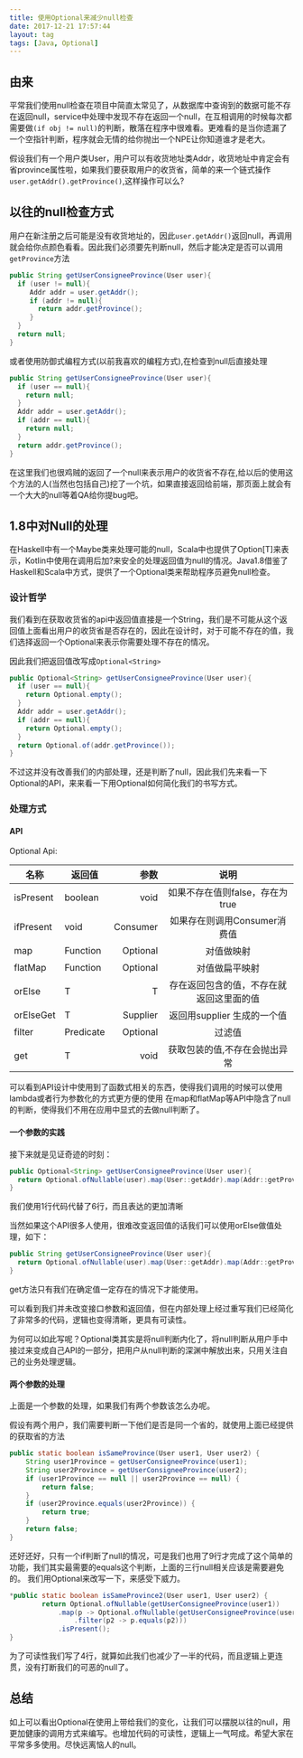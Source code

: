```yaml
---
title: 使用Optional来减少null检查
date: 2017-12-21 17:57:44
layout: tag
tags: [Java, Optional]
---
```



## 由来

平常我们使用null检查在项目中简直太常见了，从数据库中查询到的数据可能不存在返回null，service中处理中发现不存在返回一个null，在互相调用的时候每次都需要做`(if obj != null)`的判断，散落在程序中很难看。更难看的是当你遗漏了一个空指针判断，程序就会无情的给你抛出一个NPE让你知道谁才是老大。

假设我们有一个用户类User，用户可以有收货地址类Addr，收货地址中肯定会有省province属性啦，如果我们要获取用户的收货省，简单的来一个链式操作`user.getAddr().getProvince()`,这样操作可以么?

<!--more-->

## 以往的null检查方式

用户在新注册之后可能是没有收货地址的，因此`user.getAddr()`返回null，再调用就会给你点颜色看看。因此我们必须要先判断null，然后才能决定是否可以调用`getProvince`方法
```java
public String getUserConsigneeProvince(User user){
  if (user != null){
     Addr addr = user.getAddr();
     if (addr != null){
       return addr.getProvince();
     }
  }
  return null;  
}
```

或者使用防御式编程方式(以前我喜欢的编程方式),在检查到null后直接处理

```java
public String getUserConsigneeProvince(User user){
  if (user == null){
    return null;
  }
  Addr addr = user.getAddr();
  if (addr == null){
    return null;
  }
  return addr.getProvince();
}
```


在这里我们也很鸡贼的返回了一个null来表示用户的收货省不存在,给以后的使用这个方法的人(当然也包括自己)挖了一个坑，如果直接返回给前端，那页面上就会有一个大大的null等着QA给你提bug吧。


## 1.8中对Null的处理

在Haskell中有一个Maybe类来处理可能的null，Scala中也提供了Option[T]来表示，Kotlin中使用在调用后加?来安全的处理返回值为null的情况。Java1.8借鉴了Haskell和Scala中方式，提供了一个Optional类来帮助程序员避免null检查。


### 设计哲学

我们看到在获取收货省的api中返回值直接是一个String，我们是不可能从这个返回值上面看出用户的收货省是否存在的，因此在设计时，对于可能不存在的值，我们选择返回一个Optional来表示你需要处理不存在的情况。

因此我们把返回值改写成`Optional<String>`
```java
public Optional<String> getUserConsigneeProvince(User user){
  if (user == null){
    return Optional.empty();
  }
  Addr addr = user.getAddr();
  if (addr == null){
    return Optional.empty();
  }
  return Optional.of(addr.getProvince());
}
```

不过这并没有改善我们的内部处理，还是判断了null，因此我们先来看一下Optional的API，来来看一下用Optional如何简化我们的书写方式。

### 处理方式

#### API

Optional<T> Api:

| 名称 | 返回值 | 参数 | 说明|
| ------- | ------- | ------: | :------: |
|isPresent | boolean | void | 如果不存在值则false，存在为true|
|ifPresent | void | Consumer| 如果存在则调用Consumer消费值 |
|map | Function | Optional<U> | 对值做映射 |
|flatMap | Function | Optional<U> | 对值做扁平映射 | 
|orElse | T | T | 存在返回包含的值，不存在就返回这里面的值 |
|orElseGet | T | Supplier<T> | 返回用supplier 生成的一个值 |
|filter | Predicate | Optional<T> | 过滤值 |
| get| T| void | 获取包装的值,不存在会抛出异常|


可以看到API设计中使用到了函数式相关的东西，使得我们调用的时候可以使用lambda或者行为参数化的方式更方便的使用
在map和flatMap等API中隐含了null的判断，使得我们不用在应用中显式的去做null判断了。

#### 一个参数的实践

接下来就是见证奇迹的时刻：
```java
public Optional<String> getUserConsigneeProvince(User user){
  return Optional.ofNullable(user).map(User::getAddr).map(Addr::getProvince);
}
```
我们使用1行代码代替了6行，而且表达的更加清晰

当然如果这个API很多人使用，很难改变返回值的话我们可以使用orElse做值处理，如下：
```java
public String getUserConsigneeProvince(User user){
  return Optional.ofNullable(user).map(User::getAddr).map(Addr::getProvince).orElse("");
}
```
get方法只有我们在确定值一定存在的情况下才能使用。

可以看到我们并未改变接口参数和返回值，但在内部处理上经过重写我们已经简化了非常多的代码，逻辑也变得清晰，更具有可读性。

为何可以如此写呢？Optional类其实是将null判断内化了，将null判断从用户手中接过来变成自己API的一部分，把用户从null判断的深渊中解放出来，只用关注自己的业务处理逻辑。

#### 两个参数的处理
上面是一个参数的处理，如果我们有两个参数该怎么办呢。

假设有两个用户，我们需要判断一下他们是否是同一个省的，就使用上面已经提供的获取省的方法
```java
public static boolean isSameProvince(User user1, User user2) {
    String user1Province = getUserConsigneeProvince(user1);
    String user2Province = getUserConsigneeProvince(user2);
    if (user1Province == null || user2Province == null) {
        return false;
    }
    if (user2Province.equals(user2Province)) {
        return true;
    }
    return false;
}
```
还好还好，只有一个if判断了null的情况，可是我们也用了9行才完成了这个简单的功能，我们其实最需要的equals这个判断，上面的三行null相关应该是需要避免的。
我们用Optional来改写一下，来感受下威力。

```java
*public static boolean isSameProvince2(User user1, User user2) {
        return Optional.ofNullable(getUserConsigneeProvince(user1))
            .map(p -> Optional.ofNullable(getUserConsigneeProvince(user2))
                .filter(p2 -> p.equals(p2)))  
            .isPresent();
}
```
为了可读性我们写了4行，就算如此我们也减少了一半的代码，而且逻辑上更连贯，没有打断我们的可恶的null了。

## 总结

如上可以看出Optional在使用上带给我们的变化，让我们可以摆脱以往的null，用更加健康的调用方式来编写。也增加代码的可读性，逻辑上一气呵成。希望大家在平常多多使用。尽快远离恼人的null。

